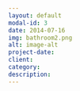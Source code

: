 ```yaml
---
layout: default
modal-id: 3
date: 2014-07-16
img: bathroom2.png
alt: image-alt
project-date: 
client: 
category: 
description:
---
```

